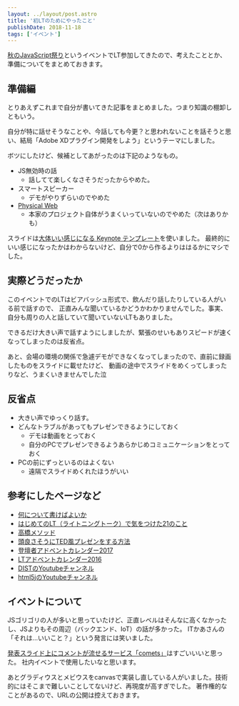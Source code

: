 ```yaml
---
layout: ../layout/post.astro
title: '初LTのためにやったこと'
publishDate: 2018-11-18
tags: ['イベント']
---
```


[秋のJavaScript祭り](https://javascript-fes.doorkeeper.jp/events/81307)というイベントでLT参加してきたので、考えたこととか、準備についてをまとめておきます。

## 準備編

とりあえずこれまで自分が書いてきた記事をまとめました。つまり知識の棚卸しともいう。

自分が特に話せそうなことや、今話しても今更？と思われないことを話そうと思い、結局「Adobe XDプラグイン開発をしよう」というテーマにしました。

ボツにしたけど、候補としてあがったのは下記のようなもの。

- JS無効時の話
    - 話してて楽しくなさそうだったからやめた。
- スマートスピーカー
    - デモがやりずらいのでやめた
- [Physical Web](https://google.github.io/physical-web/)
    - 本家のプロジェクト自体がうまくいっていないのでやめた（次はありかも）
    
スライドは[大体いい感じになる Keynote テンプレート](http://sanographix.github.io/azusa-keynote/)を使いました。
最終的にいい感じになったかはわからないけど、自分で0から作るよりははるかにマシでした。

## 実際どうだったか

このイベントでのLTはビアバッシュ形式で、飲んだり話したりしている人がいる前で話すので、
正直みんな聞いているかどうかわかりませんでした。事実、自分も周りの人と話していて聞いていないLTもありました。

できるだけ大きい声で話すようにしましたが、緊張のせいもありスピードが速くなってしまったのは反省点。

あと、会場の環境の関係で急遽デモができなくなってしまったので、直前に録画したものをスライドに載せたけど、
動画の途中でスライドをめくってしまったりなど、うまくいきませんでした泣

## 反省点

- 大きい声でゆっくり話す。
- どんなトラブルがあってもプレゼンできるようにしておく
    - デモは動画をとっておく
    - 自分のPCでプレゼンできるようあらかじめコミュニケーションをとっておく
- PCの前にずっといるのはよくない
    - 遠隔でスライドめくれたほうがいい

## 参考にしたページなど

- [何について書けばよいか](http://gihyo.jp/dev/clip/01/tech_information/vol74/0005)
- [はじめてのLT（ライトニングトーク）で気をつけた21のこと](https://qiita.com/yokoyan/items/670a9eea7117c8fc3283)
- [高橋メソッド](http://www.rubycolor.org/takahashi/)
- [頭良さそうにTED風プレゼンをする方法](https://www.youtube.com/watch?v=ToJD5r2SmwI)
- [登壇者アドベントカレンダー2017](https://adventar.org/calendars/2198)
- [LTアドベントカレンダー2016](https://adventar.org/calendars/1426)
- [DISTのYoutubeチャンネル](https://www.youtube.com/channel/UCNsgmodjXtYKAi1HxLK94kQ)
- [html5jのYoutubeチャンネル](https://www.youtube.com/user/html5j/videos)

## イベントについて

JSゴリゴリの人が多いと思っていたけど、正直レベルはそんなに高くなかったし、JSよりもその周辺（バックエンド、IoT）の話が多かった。
ITかあさんの「それは…いいこと？」という発言には笑いました。

[発表スライド上にコメントが流せるサービス「comets」](https://comets.nabettu.com/)はすごいいいと思った。
社内イベントで使用したいなと思います。

あとグラディウスとメビウスをcanvasで実装し直している人がいました。技術的にはそこまで難しいことしてないけど、再現度が高すぎでした。
著作権的なことがあるので、URLの公開は控えておきます。
